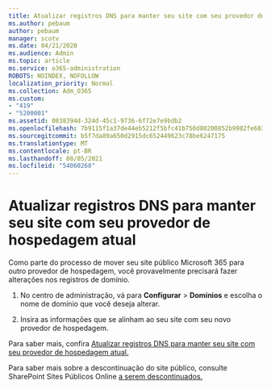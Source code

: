 ```yaml
---
title: Atualizar registros DNS para manter seu site com seu provedor de hospedagem atual
ms.author: pebaum
author: pebaum
manager: scotv
ms.date: 04/21/2020
ms.audience: Admin
ms.topic: article
ms.service: o365-administration
ROBOTS: NOINDEX, NOFOLLOW
localization_priority: Normal
ms.collection: Adm_O365
ms.custom:
- "419"
- "5200001"
ms.assetid: 0838394d-324d-45c1-9736-6f72e7e9bdb2
ms.openlocfilehash: 7b9115f1a37de44eb5212f5bfc41b750d80200852b9982fe683b90af6a22a7df
ms.sourcegitcommit: b5f7da89a650d2915dc652449623c78be6247175
ms.translationtype: MT
ms.contentlocale: pt-BR
ms.lasthandoff: 08/05/2021
ms.locfileid: "54060268"
---
```

# <a name="update-dns-records-to-keep-your-website-with-your-current-hosting-provider"></a>Atualizar registros DNS para manter seu site com seu provedor de hospedagem atual

Como parte do processo de mover seu site público Microsoft 365 para outro provedor de hospedagem, você provavelmente precisará fazer alterações nos registros de domínio.
  
1. No centro de administração, vá para **Configurar** \> **Domínios** e escolha o nome de domínio que você deseja alterar.

2. Insira as informações que se alinham ao seu site com seu novo provedor de hospedagem.

Para saber mais, confira [Atualizar registros DNS para manter seu site com seu provedor de hospedagem atual.](https://docs.microsoft.com/microsoft-365/admin/dns/update-dns-records-to-retain-current-hosting-provider?view=o365-worldwide)
  
Para saber mais sobre a descontinuação do site público, consulte SharePoint Sites Públicos Online [a serem descontinuados.](https://support.office.com/article/sharepoint-online-public-websites-to-be-discontinued-e86bfd2f-5c7d-446f-a430-7cfcc0130916)
